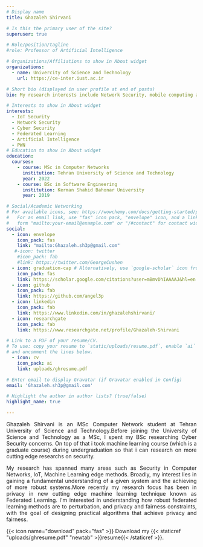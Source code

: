 ```yaml
---
# Display name
title: Ghazaleh Shirvani

# Is this the primary user of the site?
superuser: true

# Role/position/tagline
#role: Professor of Artificial Intelligence

# Organizations/Affiliations to show in About widget
organizations:
  - name: Univercity of Science and Technology
    url: https://ce-inter.iust.ac.ir

# Short bio (displayed in user profile at end of posts)
bio: My research interests include Network Security, mobile computing and programmable matter.

# Interests to show in About widget
interests:
  - IoT Security
  - Network Security
  - Cyber Security
  - Federated Learning
  - Artificial Intelligence
  - PWN
# Education to show in About widget
education:
  courses:
    - course: MSc in Computer Networks
      institution: Tehran University of Science and Technology
      year: 2022
    - course: BSc in Software Engineering
      institution: Kerman Shahid Bahonar University
      year: 2019

# Social/Academic Networking
# For available icons, see: https://wowchemy.com/docs/getting-started/page-builder/#icons
#   For an email link, use "fas" icon pack, "envelope" icon, and a link in the
#   form "mailto:your-email@example.com" or "/#contact" for contact widget.
social:
  - icon: envelope
    icon_pack: fas
    link: "mailto:Ghazaleh.sh3p@gmail.com"
   #-icon: twitter
    #icon_pack: fab
    #link: https://twitter.com/GeorgeCushen
  - icon: graduation-cap # Alternatively, use `google-scholar` icon from `ai` icon pack
    icon_pack: fas
    link: https://scholar.google.com/citations?user=mBmvDhIAAAAJ&hl=en
  - icon: github
    icon_pack: fab
    link: https://github.com/angel3p
  - icon: linkedin
    icon_pack: fab
    link: https://www.linkedin.com/in/ghazalehshirvani/
  - icon: researchgate
    icon_pack: fab
    link: https://www.researchgate.net/profile/Ghazaleh-Shirvani

# Link to a PDF of your resume/CV.
# To use: copy your resume to `static/uploads/resume.pdf`, enable `ai` icons in `params.toml`,
# and uncomment the lines below.
  - icon: cv
    icon_pack: ai
    link: uploads/ghresume.pdf

# Enter email to display Gravatar (if Gravatar enabled in Config)
email: 'Ghazaleh.sh3p@gmail.com'

# Highlight the author in author lists? (true/false)
highlight_name: true

---
```

<p style="text-align:justify">Ghazaleh Shirvani is an MSc Computer Network student at Tehran University of Science and Technology.Before joining the University of Science and Technology as a MSc, I spent my BSc researching Cyber Security concerns. On top of that i took machine learning course (which is a graduate  course) during undergraduation so that i can research on more cutting edge researchs on security.
</p>
<p style="text-align:justify">My research has spanned many areas such as Security in Computer Networks, IoT, Machine Learning edge methods. Broadly, my interest lies in gaining a fundamental understanding of a given system and the achieving of more robust systems.More recently my research focus has been in privacy in new cutting edge machine learning technique known as Federated Learning. I'm interested in understanding how robust federated learning methods are to perturbation, and privacy and fairness constraints, with the goal of designing practical algorithms that achieve privacy and fairness.
</p>
{{< icon name="download" pack="fas" >}} Download my {{< staticref "uploads/ghresume.pdf" "newtab" >}}resume{{< /staticref >}}.
